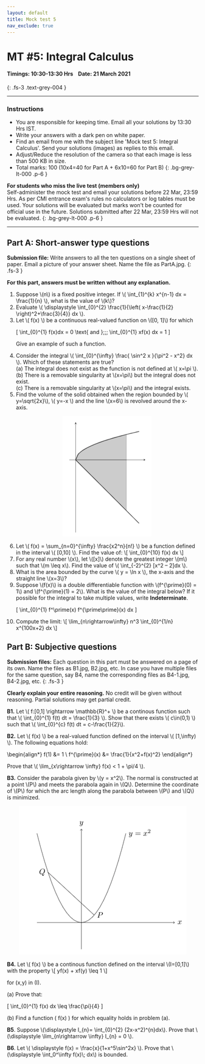 ```yaml
---
layout: default
title: Mock test 5
nav_exclude: true
---
```



#  MT #5: Integral Calculus
#### Timings: 10:30-13:30 Hrs &nbsp;&nbsp;  Date: 21 March 2021
{: .fs-3 .text-grey-004 }

---

### Instructions

- You are responsible for keeping time. Email all your solutions by 13:30 Hrs IST.
- Write your answers with a dark pen on white paper.
- Find an email from me with the subject line 'Mock test 5: Integral Calculus'. Send your solutions (images) as replies to this email.
- Adjust/Reduce the resolution of the camera so that each image is less than 500 KB in size.
- Total marks: 100 (10x4=40 for Part A + 6x10=60 for Part B)
{: .bg-grey-lt-000 .p-6 }


**For students who miss the live test (members only)**<br>
Self-administer the mock test and email your solutions before 22 Mar, 23:59 Hrs. As per CMI entrance exam's rules no calculators
or log tables must be used. Your solutions will be evaluated
but marks won't be counted for official use in the future. Solutions submitted after 22 Mar, 23:59 Hrs will not be evaluated.
{: .bg-grey-lt-000 .p-6 }


---



## Part A: Short-answer type questions

**Submission file:** Write answers to all the ten questions on a single sheet of paper. Email a picture of your answer sheet. Name the file as PartA.jpg.
{: .fs-3 }

**For this part, answers must be written without any explanation.**


<ol>


<li>Suppose \(n\) is a fixed positive integer. If \( \int_{1}^{k} x^{n-1} dx = \frac{1}{n} \), what is the value of \(k\)?</li>


<li> Evaluate \( \displaystyle \int_{0}^{2} \frac{1}{\left( x-\frac{1}{2} \right)^2+\frac{3}{4}} dx \).  </li>


<li> Let \( f(x) \) be a continuous real-valued function on \([0, 1]\) for which

\[ \int_{0}^{1} f(x)dx = 0 \text{ and }\;\;\;  \int_{0}^{1} xf(x) dx = 1 \]

Give an example of such a function.

</li>

<li>
Consider the integral \( \int_{0}^{\infty} \frac{ \sin^2 x }{\pi^2 - x^2} dx \). Which of these statements are true?
<br>
(a) The integral does not exist as the function is not defined at \( x=\pi \).<br>
(b) There is a removable singularity at \(x=\pi\) but the integral does not exist.<br>
(c) There is a removable singularity at \(x=\pi\) and the integral exists.
</li>


<li>
Find the volume of the solid obtained when the region bounded by \( y=\sqrt{2x}\), \( y=-x \) and the line \(x=6\) is revolved around the  x-axis.
<br>

<p style="text-align:center">
<img src="/assets/images/two_curves.png"/>
</p>
</li>


<li>
Let \( f(x) = \sum_{n=0}^{\infty} \frac{x2^n}{n!} \) be a function defined in the interval \( [0,10] \). Find the value of:
\[ \int_{0}^{10} f(x) dx \]
</li>


<li>
For any real number \(x\), let \([x]\) denote the greatest integer \(m\) such that \(m \leq x\).
Find the value of \( \int_{-2}^{2} [x^2 – 2]dx \).
</li>

<li>
What is the area bounded by the curve \( y = \ln x \), the x-axis and the straight line \(x=3\)?
</li>


<li>
Suppose \(f(x)\) is a double differentiable function with \(f^{\prime}(0) = 1\) and \(f^{\prime}(1) = 2\). What is the value of the integral below? If it possible
for the integral to take multiple values, write <b>Indeterminate</b>.

\[ \int_{0}^{1} f^\prime(x) f^{\prime\prime}(x) dx  \]

</li>


<li>Compute the limit:
\[ \lim_{n\rightarrow\infty} n^3 \int_{0}^{1/n} x^{100x+2} dx \]
</li>


</ol>


## Part B: Subjective questions

**Submission files:** Each question in this part must be answered on a page of its own. Name the files as B1.jpg, B2.jpg, etc. In case you have multiple files
for the same question, say B4, name the corresponding files as B4-1.jpg, B4-2.jpg, etc.
{: .fs-3 }


**Clearly explain your entire reasoning.** No credit will be given without reasoning. Partial solutions may get partial credit.


<p> <b>B1.</b> Let \( f:[0,1] \rightarrow \mathbb{R}^+ \) be a continous function such that \( \int_{0}^{1} f(t) dt = \frac{1}{3} \). Show
that there exists \( c\in(0,1) \) such that \( \int_{0}^{c} f(t) dt = c-\frac{1}{2}\).
</p>



<p> <b>B2.</b> Let \( f(x) \) be a real-valued function defined on the interval \( [1,\infty) \). The following equations hold:

\begin{align*}
f(1) &= 1 \\
f^{\prime}(x) &= \frac{1}{x^2+f(x)^2}
\end{align*}
</p>

<p> Prove that \( \lim_{x\rightarrow \infty} f(x) < 1 + \pi/4 \).  </p>



<p>
<b>B3.</b> Consider the parabola given by \(y = x^2\). The normal is
constructed at a point \(P\) and meets the parabola again in \(Q\).
Determine the coordinate of \(P\) for which the arc length along the parabola
between \(P\) and \(Q\) is minimized.<br>


<p style="text-align:center">
<img src="/assets/images/mt5_normal.jpg"/>
</p>

</p>



<p>
<b>B4.</b> Let \( f(x) \) be a continous function defined on the interval \(I=[0,1]\) with the property
\[ yf(x) + xf(y) \leq 1 \]

for \(x,y\) in \(I\). <br>

(a) Prove that:

\[ \int_{0}^{1} f(x) dx \leq \frac{\pi}{4} \]

(b) Find a function \( f(x) \) for which equality holds in problem (a).

</p>



<p>
<b>B5</b>. Suppose \(\displaystyle I_{n}= \int_{0}^{2} (2x-x^2)^{n}dx\). Prove that \(\displaystyle \lim_{n\rightarrow \infty} I_{n} = 0 \).
</p>


<p>
<b>B6</b>. Let \( \displaystyle f(x) = \frac{x}{1+x^5\sin^2x} \). Prove that \(\displaystyle \int_0^\infty f(x)\; dx\) is bounded.
</p>





